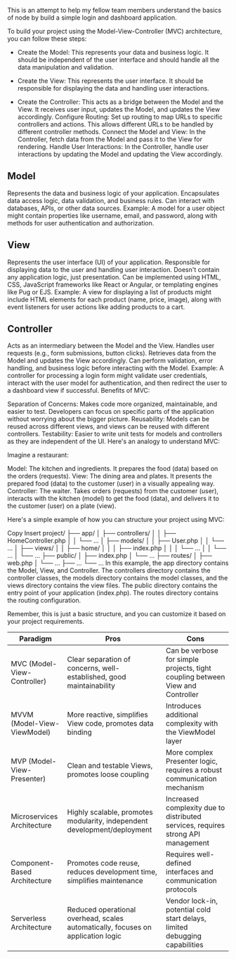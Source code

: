 This is an attempt to help my fellow team members understand the basics of node by build a simple login and dashboard application.

To build your project using the Model-View-Controller (MVC) architecture, you can follow these steps:

- Create the Model: This represents your data and business logic. It should be independent of the user interface and should handle all the data manipulation and validation.

- Create the View: This represents the user interface. It should be responsible for displaying the data and handling user interactions.
- Create the Controller: This acts as a bridge between the Model and the View. It receives user input, updates the Model, and updates the View accordingly.
Configure Routing: Set up routing to map URLs to specific controllers and actions. This allows different URLs to be handled by different controller methods.
Connect the Model and View: In the Controller, fetch data from the Model and pass it to the View for rendering.
Handle User Interactions: In the Controller, handle user interactions by updating the Model and updating the View accordingly.

## Model

Represents the data and business logic of your application.
Encapsulates data access logic, data validation, and business rules.
Can interact with databases, APIs, or other data sources.
Example: A model for a user object might contain properties like username, email, and password, along with methods for user authentication and authorization.

## View

Represents the user interface (UI) of your application.
Responsible for displaying data to the user and handling user interaction.
Doesn't contain any application logic, just presentation.
Can be implemented using HTML, CSS, JavaScript frameworks like React or Angular, or templating engines like Pug or EJS.
Example: A view for displaying a list of products might include HTML elements for each product (name, price, image), along with event listeners for user actions like adding products to a cart.

## Controller

Acts as an intermediary between the Model and the View.
Handles user requests (e.g., form submissions, button clicks).
Retrieves data from the Model and updates the View accordingly.
Can perform validation, error handling, and business logic before interacting with the Model.
Example: A controller for processing a login form might validate user credentials, interact with the user model for authentication, and then redirect the user to a dashboard view if successful.
Benefits of MVC:

Separation of Concerns: Makes code more organized, maintainable, and easier to test. Developers can focus on specific parts of the application without worrying about the bigger picture.
Reusability: Models can be reused across different views, and views can be reused with different controllers.
Testability: Easier to write unit tests for models and controllers as they are independent of the UI.
Here's an analogy to understand MVC:

Imagine a restaurant:

Model: The kitchen and ingredients. It prepares the food (data) based on the orders (requests).
View: The dining area and plates. It presents the prepared food (data) to the customer (user) in a visually appealing way.
Controller: The waiter. Takes orders (requests) from the customer (user), interacts with the kitchen (model) to get the food (data), and delivers it to the customer (user) on a plate (view).

Here's a simple example of how you can structure your project using MVC:

Copy
Insert
project/
├── app/
│   ├── controllers/
│   │   ├── HomeController.php
│   │   └── ...
│   ├── models/
│   │   ├── User.php
│   │   └── ...
│   ├── views/
│   │   ├── home/
│   │   │   ├── index.php
│   │   │   └── ...
│   │   └── ...
│   └── ...
├── public/
│   ├── index.php
│   └── ...
├── routes/
│   ├── web.php
│   └── ...
├── ...
└── ...
In this example, the app directory contains the Model, View, and Controller. The controllers directory contains the controller classes, the models directory contains the model classes, and the views directory contains the view files. The public directory contains the entry point of your application (index.php). The routes directory contains the routing configuration.

Remember, this is just a basic structure, and you can customize it based on your project requirements.

| Paradigm | Pros | Cons |
| --- | --- | --- |
| MVC (Model-View-Controller) | Clear separation of concerns, well-established, good maintainability | Can be verbose for simple projects, tight coupling between View and Controller |
| MVVM (Model-View-ViewModel) | More reactive, simplifies View code, promotes data binding | Introduces additional complexity with the ViewModel layer |
| MVP (Model-View-Presenter) | Clean and testable Views, promotes loose coupling | More complex Presenter logic, requires a robust communication mechanism |
| Microservices Architecture | Highly scalable, promotes modularity, independent development/deployment | Increased complexity due to distributed services, requires strong API management |
| Component-Based Architecture | Promotes code reuse, reduces development time, simplifies maintenance | Requires well-defined interfaces and communication protocols |
| Serverless Architecture | Reduced operational overhead, scales automatically, focuses on application logic | Vendor lock-in, potential cold start delays, limited debugging capabilities |
